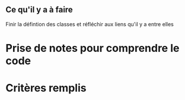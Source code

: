 ## Ce qu'il y a à faire
Finir la défintion des classes et réfléchir aux liens qu'il y a entre elles


# Prise de notes pour comprendre le code

# Critères remplis
